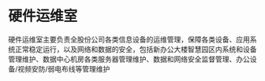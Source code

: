 # 硬件运维室

硬件运维室主要负责全股份公司各类信息设备的运维管理，保障各类设备、应用系统正常稳定运行，以及网络和数据的安全，包括新办公大楼智慧园区内系统和设备管理维护、数据中心机房各类服务器管理维护、数据和网络安全监督管理、办公设备/视频安防/弱电布线等管理维护


